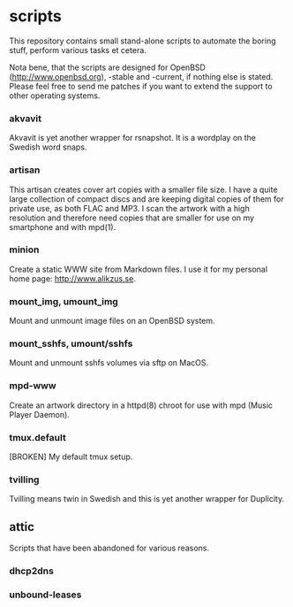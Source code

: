 scripts
=======

This repository contains small stand-alone scripts to automate the boring stuff,
perform various tasks et cetera.

Nota bene, that the scripts are designed for OpenBSD (http://www.openbsd.org),
-stable and -current, if nothing else is stated. Please feel free to send me
patches if you want to extend the support to other operating systems.

### akvavit

Akvavit is yet another wrapper for rsnapshot. It is a wordplay on the Swedish
word snaps.

### artisan

This artisan creates cover art copies with a smaller file size. I have a quite
large collection of compact discs and are keeping digital copies of them for
private use, as both FLAC and MP3. I scan the artwork with a high resolution
and therefore need copies that are smaller for use on my smartphone and with
mpd(1).

### minion

Create a static WWW site from Markdown files. I use it for my personal home
page: http://www.alikzus.se.

### mount_img, umount_img

Mount and unmount image files on an OpenBSD system.

### mount_sshfs, umount/sshfs

Mount and unmount sshfs volumes via sftp on MacOS.

### mpd-www

Create an artwork directory in a httpd(8) chroot for use with mpd (Music Player
Daemon).

### tmux.default

[BROKEN] My default tmux setup.

### tvilling

Tvilling means twin in Swedish and this is yet another wrapper for Duplicity.

attic
-----

Scripts that have been abandoned for various reasons.

### dhcp2dns

### unbound-leases
